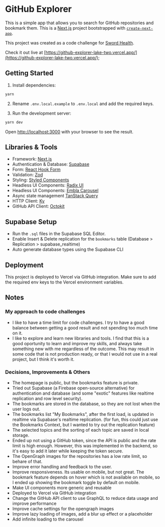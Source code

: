 # GitHub Explorer

This is a simple app that allows you to search for GitHub repositories and bookmark them.
This is a [Next.js](https://nextjs.org/) project bootstrapped with [`create-next-app`](https://github.com/vercel/next.js/tree/canary/packages/create-next-app).

This project was created as a code challenge for [Sword Health](https://swordhealth.com/).

Check it out live at [https://github-explorer-lake-two.vercel.app/](https://github-explorer-lake-two.vercel.app/);

## Getting Started

1. Install dependencies:

```bash
yarn
```

2. Rename `.env.local.example` to `.env.local` and add the required keys.

3. Run the development server:

```bash
yarn dev
```

Open [http://localhost:3000](http://localhost:3000) with your browser to see the result.

## Libraries & Tools

- Framework: [Next.js](https://nextjs.org/)
- Authentication & Database: [Supabase](https://supabase.io/)
- Form: [React Hook Form](https://react-hook-form.com/)
- Validation: [Zod](https://zod.dev/)
- Styling: [Styled Components](https://styled-components.com/)
- Headless UI Components: [Radix UI](https://www.radix-ui.com/)
- Headless UI Components: [Embla Carousel](https://davidcetinkaya.github.io/embla-carousel/)
- Async state management [TanStack Query](https://tanstack.com/query/latest)
- HTTP Client: [Ky](https://github.com/sindresorhus/ky)
- GitHub API Client: [Octokit](https://octokit.github.io/rest.js/v18)

## Supabase Setup

- Run the `.sql` files in the Supabase SQL Editor.
- Enable Insert & Delete replication for the `bookmarks` table (Database > Replication > supabase_realtime)
- Auto generate database types using the Supabase CLI

## Deployment

This project is deployed to Vercel via GitHub integration.
Make sure to add the required env keys to the Vercel environment variables.

## Notes

### My approach to code challenges

- I like to have a time limit for code challenges. I try to have a good balance between getting a good result and not spending too much time on it.
- I like to explore and learn new libraries and tools. I find that this is a good oportunity to learn and improve my skills, and always take something new with me regardless of the outcome. This may result in some code that is not production ready, or that I would not use in a real project, but I think it's worth it.

### Decisions, Improvements & Others

- The homepage is public, but the bookmarks feature is private.
- Tried out Supabase (a Firebase open-source alternative) for authentication and database (and some "exotic" features like realtime replication and row level security).
- The bookmarks are stored in the database, so they are not lost when the user logs out.
- The bookmarks list "My Bookmarks", after the first load, is updated in realtime via Supabase's realtime replication. (for fun, this could just use the Bookmarks Context, but I wanted to try out the replication feature)
- The selected topics and the sorting of each topic are saved in local storage.
- Ended up not using a GitHub token, since the API is public and the rate limit is high enough. However, this was implemented in the backend, so it's easy to add it later while keeping the token secure.
- The OpenGraph images for the repositories has a low rate limit, so behare of that.
- Improve error handling and feedback to the user.
- Improve responsiveness. Its usable on mobile, but not great. The bookmark feature depends on hover which is not available on mobile, so I ended up showing the bookmark toggle by default on mobile.
- Make UI components more generic and reusable
- Deployed to Vercel via GitHub integration
- Change the GitHub API client to use GraphQL to reduce data usage and improve performance
- Improve cache settings for the opengraph images
- Improve lazy loading of images, add a blur up effect or a placeholder
- Add infinite loading to the carousel
